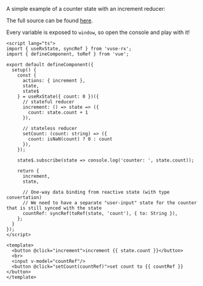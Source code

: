 
A simple example of a counter state with an increment reducer:

<ClientOnly>
  <CounterDemo/>
</ClientOnly>

The full source can be found [here](https://github.com/Raiondesu/vuse-rx/blob/main/docs/.vitepress/theme/recipes/counter.vue).

Every variable is exposed to `window`, so open the console and play with it!

```vue {2,12-15,17-20,29-31}
<script lang="ts">
import { useRxState, syncRef } from 'vuse-rx';
import { defineComponent, toRef } from 'vue';

export default defineComponent({
  setup() {
    const {
      actions: { increment },
      state,
      state$
    } = useRxState({ count: 0 })({
      // stateful reducer
      increment: () => state => ({
        count: state.count + 1
      }),

      // stateless reducer
      setCount: (count: string) => ({
        count: isNaN(count) ? 0 : count
      }),
    });

    state$.subscribe(state => console.log('counter: ', state.count));

    return {
      increment,
      state,

      // One-way data binding from reactive state (with type convertation)
      // We need to have a separate "user-input" state for the counter that is still synced with the state
      countRef: syncRef(toRef(state, 'count'), { to: String }),
    };
  }
});
</script>

<template>
  <button @click="increment">increment {{ state.count }}</button>
  <br>
  <input v-model="countRef"/>
  <button @click="setCount(countRef)">set count to {{ countRef }}</button>
</template>
```
